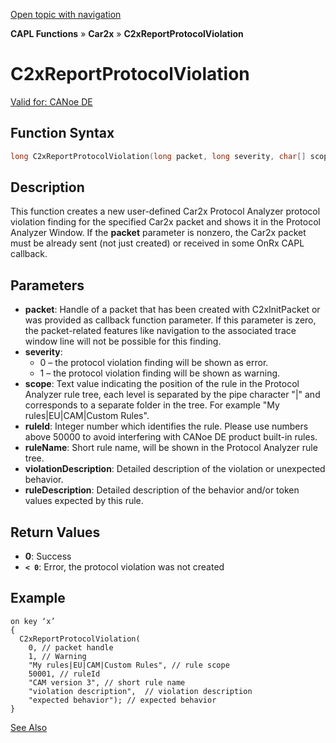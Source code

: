 [Open topic with navigation](../../../../../CANoeDEFamily.htm#Topics/CAPLFunctions/Car2x/Functions/CAPLfunctionC2xReportProtocolViolation.md)

**CAPL Functions** » **Car2x** » **C2xReportProtocolViolation**

# C2xReportProtocolViolation

[Valid for: CANoe DE](../../../Shared/FeatureAvailability.md)

## Function Syntax

```c
long C2xReportProtocolViolation(long packet, long severity, char[] scope, long ruleId, char[] ruleName, char[] violationDescription, char[] ruleDescription)
```

## Description

This function creates a new user-defined Car2x Protocol Analyzer protocol violation finding for the specified Car2x packet and shows it in the Protocol Analyzer Window. If the **packet** parameter is nonzero, the Car2x packet must be already sent (not just created) or received in some OnRx CAPL callback.

## Parameters

- **packet**: Handle of a packet that has been created with C2xInitPacket or was provided as callback function parameter. If this parameter is zero, the packet-related features like navigation to the associated trace window line will not be possible for this finding.
- **severity**: 
  - 0 – the protocol violation finding will be shown as error.
  - 1 – the protocol violation finding will be shown as warning.
- **scope**: Text value indicating the position of the rule in the Protocol Analyzer rule tree, each level is separated by the pipe character "|" and corresponds to a separate folder in the tree. For example "My rules|EU|CAM|Custom Rules".
- **ruleId**: Integer number which identifies the rule. Please use numbers above 50000 to avoid interfering with CANoe DE product built-in rules.
- **ruleName**: Short rule name, will be shown in the Protocol Analyzer rule tree.
- **violationDescription**: Detailed description of the violation or unexpected behavior.
- **ruleDescription**: Detailed description of the behavior and/or token values expected by this rule.

## Return Values

- **0**: Success
- **`< 0`**: Error, the protocol violation was not created

## Example

```plaintext
on key ‘x’
{
  C2xReportProtocolViolation(
    0, // packet handle
    1, // Warning
    "My rules|EU|CAM|Custom Rules", // rule scope
    50001, // ruleId
    "CAM version 3", // short rule name
    "violation description",  // violation description
    "expected behavior"); // expected behavior
}
```

[See Also](javascript:void(0);)